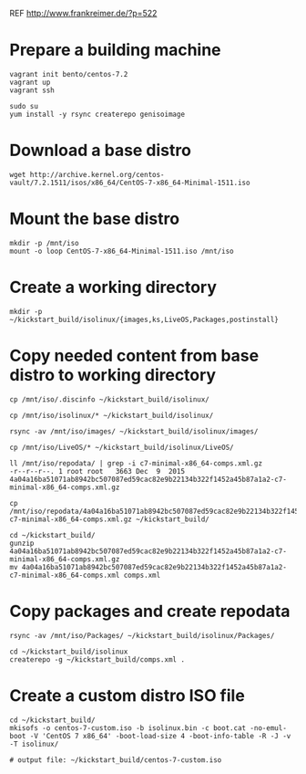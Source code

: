 REF http://www.frankreimer.de/?p=522

# Prepare a building machine

```
vagrant init bento/centos-7.2
vagrant up
vagrant ssh

sudo su
yum install -y rsync createrepo genisoimage
```

# Download a base distro

```
wget http://archive.kernel.org/centos-vault/7.2.1511/isos/x86_64/CentOS-7-x86_64-Minimal-1511.iso
```

# Mount the base distro

```
mkdir -p /mnt/iso
mount -o loop CentOS-7-x86_64-Minimal-1511.iso /mnt/iso
```

# Create a working directory

```
mkdir -p ~/kickstart_build/isolinux/{images,ks,LiveOS,Packages,postinstall}
```

# Copy needed content from base distro to working directory

```
cp /mnt/iso/.discinfo ~/kickstart_build/isolinux/

cp /mnt/iso/isolinux/* ~/kickstart_build/isolinux/

rsync -av /mnt/iso/images/ ~/kickstart_build/isolinux/images/

cp /mnt/iso/LiveOS/* ~/kickstart_build/isolinux/LiveOS/

ll /mnt/iso/repodata/ | grep -i c7-minimal-x86_64-comps.xml.gz
-r--r--r--. 1 root root   3663 Dec  9  2015 4a04a16ba51071ab8942bc507087ed59cac82e9b22134b322f1452a45b87a1a2-c7-minimal-x86_64-comps.xml.gz

cp /mnt/iso/repodata/4a04a16ba51071ab8942bc507087ed59cac82e9b22134b322f1452a45b87a1a2-c7-minimal-x86_64-comps.xml.gz ~/kickstart_build/

cd ~/kickstart_build/
gunzip 4a04a16ba51071ab8942bc507087ed59cac82e9b22134b322f1452a45b87a1a2-c7-minimal-x86_64-comps.xml.gz
mv 4a04a16ba51071ab8942bc507087ed59cac82e9b22134b322f1452a45b87a1a2-c7-minimal-x86_64-comps.xml comps.xml
```

# Copy packages and create repodata

```
rsync -av /mnt/iso/Packages/ ~/kickstart_build/isolinux/Packages/

cd ~/kickstart_build/isolinux
createrepo -g ~/kickstart_build/comps.xml .
```

# Create a custom distro ISO file

```
cd ~/kickstart_build/
mkisofs -o centos-7-custom.iso -b isolinux.bin -c boot.cat -no-emul-boot -V 'CentOS 7 x86_64' -boot-load-size 4 -boot-info-table -R -J -v -T isolinux/

# output file: ~/kickstart_build/centos-7-custom.iso
```
